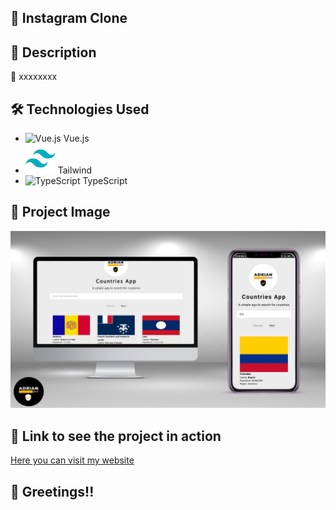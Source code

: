 ## :rocket: Instagram Clone

## :page_with_curl: Description

🎉 xxxxxxxx

## :hammer_and_wrench: Technologies Used

- ![Vue.js](https://img.icons8.com/color/48/000000/vue-js.png) Vue.js
- ![Icono](https://github.com/Adrian97G/Countries-App/raw/main/src/assets/img/icons8-viento-de-cola-css-48.png) Tailwind
- ![TypeScript](https://img.icons8.com/color/48/000000/typescript.png) TypeScript

## :camera_flash: Project Image

![Image - App1](https://github.com/Adrian97G/Countries-App/blob/main/src/assets/img/Countries%20App.png)

## :link: Link to see the project in action

[Here you can visit my website](https://countries-app-dev.netlify.app/)

## :wave: Greetings!!
